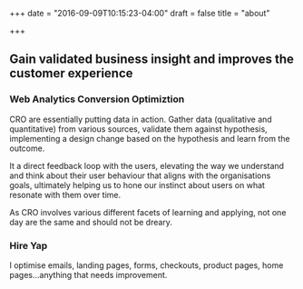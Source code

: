 +++
date = "2016-09-09T10:15:23-04:00"
draft = false
title = "about"

+++

## Gain validated business insight and improves the customer experience


### Web Analytics Conversion Optimiztion

CRO are essentially putting data in action. Gather data (qualitative and quantitative) from various sources, validate them against hypothesis, implementing a design change based on the hypothesis and learn from the outcome.

It a direct feedback loop with the users, elevating the way we understand and think about their user behaviour that aligns with the organisations goals, ultimately helping us to hone our instinct about users on what resonate with them over time.

As CRO involves various different facets of learning and applying, not one day are the same and should not be dreary.

### Hire Yap
I optimise emails, landing pages, forms, checkouts, product pages, home pages…anything that needs improvement.
